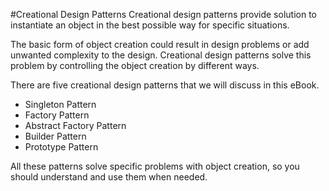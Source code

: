 #Creational Design Patterns
Creational design patterns provide solution to instantiate an object in the best
possible way for specific situations.

The basic form of object creation could result in design problems or add
unwanted complexity to the design. Creational design patterns solve this
problem by controlling the object creation by different ways.

There are five creational design patterns that we will discuss in this eBook.
- Singleton Pattern
- Factory Pattern
- Abstract Factory Pattern
- Builder Pattern
- Prototype Pattern

All these patterns solve specific problems with object creation, so you
should understand and use them when needed.